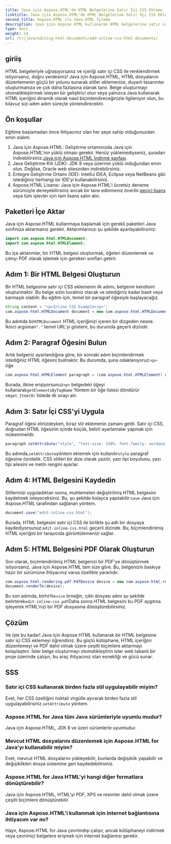 ```yaml
---
title: Java için Aspose.HTML'de HTML Belgelerine Satır İçi CSS Ekleme
linktitle: Java için Aspose.HTML'de HTML Belgelerine Satır İçi CSS Ekleme
second_title: Aspose.HTML ile Java HTML İşleme
description: Java için Aspose.HTML kullanarak HTML belgelerine satır içi CSS eklemeyi öğrenin. Bu adım adım kılavuz, HTML'yi biçimlendirmenize ve onu kolaylıkla PDF'ye dönüştürmenize yardımcı olur.
type: docs
weight: 14
url: /tr/java/editing-html-documents/add-inline-css-html-documents/
---
```

## giriiş
HTML belgeleriyle uğraşıyorsanız ve içeriği satır içi CSS ile renklendirmek istiyorsanız, doğru yerdesiniz! Java için Aspose.HTML, HTML dosyalarını düzenlemenin güçlü bir yolunu sunarak stiller eklemenize, duyarlı tasarımlar oluşturmanıza ve çok daha fazlasına olanak tanır. Belge oluşturmayı otomatikleştirmek isteyen bir geliştirici olun veya yalnızca Java kullanarak HTML içeriğini dinamik olarak nasıl biçimlendireceğinizle ilgileniyor olun, bu kılavuz sizi adım adım süreçte yönlendirecektir.
## Ön koşullar
Eğitime başlamadan önce ihtiyacınız olan her şeye sahip olduğunuzdan emin olalım:
1.  Java için Aspose.HTML: Geliştirme ortamınızda Java için Aspose.HTML'nin yüklü olması gerekir. Henüz yüklemediyseniz, şuradan indirebilirsiniz:[Java için Aspose.HTML İndirme sayfası](https://releases.aspose.com/html/java/).
2. Java Geliştirme Kiti (JDK): JDK 8 veya üzerinin yüklü olduğundan emin olun. Değilse, Oracle web sitesinden indirebilirsiniz.
3. Entegre Geliştirme Ortamı (IDE): IntelliJ IDEA, Eclipse veya NetBeans gibi istediğiniz herhangi bir IDE'yi kullanabilirsiniz.
4.  Aspose.HTML Lisansı: Java için Aspose.HTML'i ücretsiz deneme sürümüyle deneyebilirsiniz ancak bir tane edinmeniz önerilir.[geçici lisans](https://purchase.aspose.com/temporary-license/) veya tüm işlevler için tam lisans satın alın.

## Paketleri İçe Aktar
Java için Aspose.HTML kullanmaya başlamak için gerekli paketleri Java sınıfınıza aktarmanız gerekir. Aktarımlarınızı şu şekilde ayarlayabilirsiniz:
```java
import com.aspose.html.HTMLDocument;
import com.aspose.html.HTMLElement;
```
Bu içe aktarımlar, bir HTML belgesi oluşturmak, öğeleri düzenlemek ve çıktıyı PDF olarak işlemek için gereken sınıfları getirir.
## Adım 1: Bir HTML Belgesi Oluşturun
Bir HTML belgesine satır içi CSS eklemenin ilk adımı, belgenin kendisini oluşturmaktır. Bu belge sizin tuvaliniz olacak ve istediğiniz kadar basit veya karmaşık olabilir. Bu eğitim için, temel bir paragraf öğesiyle başlayacağız.
```java
String content = "<p>Inline CSS Example</p>";
com.aspose.html.HTMLDocument document = new com.aspose.html.HTMLDocument(content, ".");
```
 Bu adımda bir`HTMLDocument` HTML içeriğinizi içeren bir dizgeden nesne. İkinci argüman`"."` temel URL'yi gösterir, bu durumda geçerli dizindir.
## Adım 2: Paragraf Öğesini Bulun
 Artık belgeniz ayarlandığına göre, bir sonraki adım biçimlendirmek istediğiniz HTML öğesini bulmaktır. Bu durumda, şuna odaklanıyoruz:`<p>` öğe.
```java
com.aspose.html.HTMLElement paragraph = (com.aspose.html.HTMLElement) document.getElementsByTagName("p").get_Item(0);
```
 Burada, ilkine erişiyorsunuz`<p>` belgedeki öğeyi kullanarak`getElementsByTagName` Yöntem bir öğe listesi döndürür ve`get_Item(0)` listede ilk sırayı alır.
## Adım 3: Satır İçi CSS'yi Uygula
Paragraf öğesi elinizdeyken, biraz stil eklemenin zamanı geldi. Satır içi CSS, doğrudan HTML öğesinin içinde küçük, belirli ayarlamalar yapmak için mükemmeldir.
```java
paragraph.setAttribute("style", "font-size: 250%; font-family: verdana; color: #cd66aa");
```
 Bu adımda,`setAttribute`yöntem eklemek için kullanılır`style` paragraf öğesine öznitelik. CSS stilleri bir dize olarak yazılır, yazı tipi boyutunu, yazı tipi ailesini ve metin rengini ayarlar.
## Adım 4: HTML Belgesini Kaydedin
 Stillerinizi uyguladıktan sonra, muhtemelen değiştirilmiş HTML belgesini kaydetmek isteyeceksiniz. Bu, şu şekilde kolayca yapılabilir:`save` Java için Aspose.HTML tarafından sağlanan yöntem.
```java
document.save("edit-inline-css.html");
```
 Burada, HTML belgesini satır içi CSS ile birlikte şu adlı bir dosyaya kaydediyorsunuz:`edit-inline-css.html` geçerli dizinde. Bu, biçimlendirilmiş HTML içeriğini bir tarayıcıda görüntülemenizi sağlar.
## Adım 5: HTML Belgesini PDF Olarak Oluşturun
Son olarak, biçimlendirilmiş HTML belgenizi bir PDF'ye dönüştürmek istiyorsanız, Java için Aspose.HTML tam size göre. Bu, belgenizin baskıya hazır bir sürümüne ihtiyacınız varsa özellikle yararlıdır.
```java
com.aspose.html.rendering.pdf.PdfDevice device = new com.aspose.html.rendering.pdf.PdfDevice("edit-inline-css.pdf");
document.renderTo(device);
```
 Bu son adımda, bir`PdfDevice` örneğin, çıktı dosyası adını şu şekilde belirterek`edit-inline-css.pdf`Daha sonra HTML belgesini bu PDF aygıtına işleyerek HTML'nizi bir PDF dosyasına dönüştürebilirsiniz.

## Çözüm
Ve işte bu kadar! Java için Aspose.HTML kullanarak bir HTML belgesine satır içi CSS eklemeyi öğrendiniz. Bu güçlü kütüphane, HTML içeriğini düzenlemeyi ve PDF dahil olmak üzere çeşitli biçimlere aktarmayı kolaylaştırır. İster belge oluşturmayı otomatikleştirin ister web tabanlı bir proje üzerinde çalışın, bu araç ihtiyacınız olan esnekliği ve gücü sunar.
## SSS
### Satır içi CSS kullanarak birden fazla stil uygulayabilir miyim?
 Evet, her CSS özelliğini noktalı virgülle ayırarak birden fazla stil uygulayabilirsiniz.`setAttribute` yöntem.
### Aspose.HTML for Java tüm Java sürümleriyle uyumlu mudur?
Java için Aspose.HTML, JDK 8 ve üzeri sürümlerle uyumludur.
### Mevcut HTML dosyalarını düzenlemek için Aspose.HTML for Java'yı kullanabilir miyim?
Evet, mevcut HTML dosyalarını yükleyebilir, bunlarda değişiklik yapabilir ve değişiklikleri dosya sistemine geri kaydedebilirsiniz.
### Aspose.HTML for Java HTML'yi hangi diğer formatlara dönüştürebilir?
Java için Aspose.HTML, HTML'yi PDF, XPS ve resimler dahil olmak üzere çeşitli biçimlere dönüştürebilir.
### Java için Aspose.HTML'i kullanmak için internet bağlantısına ihtiyacım var mı?
Hayır, Aspose.HTML for Java çevrimdışı çalışır, ancak kütüphaneyi indirmek veya çevrimiçi belgelere erişmek için internet bağlantısı gerekir.
